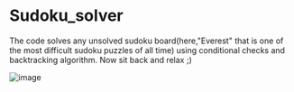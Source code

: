 # Sudoku_solver
The code solves any unsolved sudoku board(here,"Everest" that is one of the most difficult sudoku puzzles of all time) using conditional checks and backtracking algorithm.
Now sit back and relax ;)


![image](https://user-images.githubusercontent.com/65439177/112197829-81de1200-8c32-11eb-9680-c9af2d0f866f.png)
